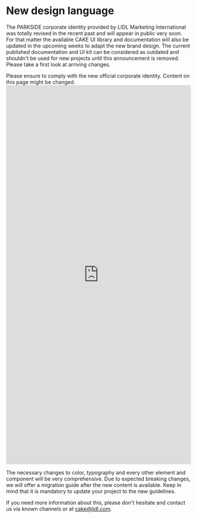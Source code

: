 # New design language

The PARKSIDE corporate identity provided by LIDL Marketing International was totally revised in the recent past and will appear in public very soon. For that matter the available CAKE UI library and documentation will also be updated in the upcoming weeks to adapt the new brand design. The current published documentation and UI kit can be considered as outdated and shouldn't be used for new projects until this announcement is removed. Please take a first look at arriving changes.


<AlertInfo alertHeadline="Caution">
Please ensure to comply with the new official corporate identity. Content on this page might be changed.
</AlertInfo>


<iframe style="width: 100%; margin-left: 0; margin-right: 0; border:0 none;" height="1034" src="https://www.figma.com/embed?embed_host=share&url=https%3A%2F%2Fwww.figma.com%2Fproto%2F1tD1DXnTB7zLHneLafQH9b%2FTemporary-PARKSIDE-CAKE-UI-Library%3Fnode-id%3D2530%253A15320%26scaling%3Dmin-zoom%26page-id%3D2530%253A15181%26starting-point-node-id%3D2530%253A15320%26hide-ui%3D1" allowfullscreen></iframe>


The necessary changes to color, typography and every other element and component will be very comprehensive. Due to expected breaking changes, we will offer a migration guide after the new content is available. Keep in mind that it is mandatory to update your project to the new guidelines.

If you need more information about this, please don't hesitate and contact us via known channels or at [cake@lidl.com](mailto:cake@lidl.com).
